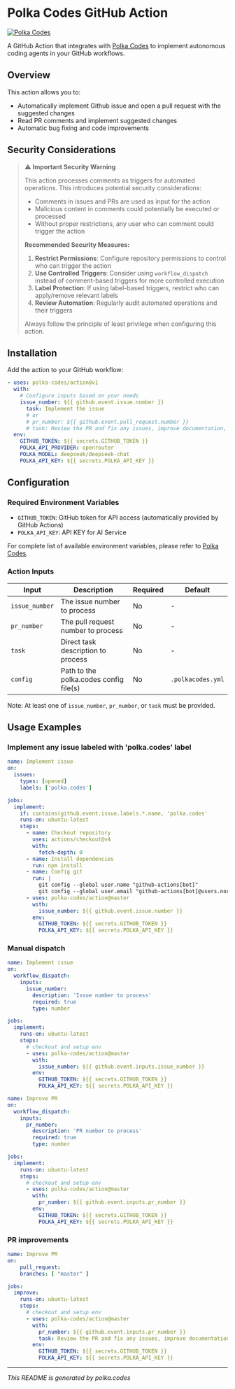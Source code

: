 # Polka Codes GitHub Action

[![Polka Codes](https://img.shields.io/badge/Powered%20by-Polka%20Codes-purple)](https://github.com/polka-codes/polka-codes)

A GitHub Action that integrates with [Polka Codes](https://github.com/polka-codes/polka-codes) to implement autonomous coding agents in your GitHub workflows.

## Overview

This action allows you to:
- Automatically implement Github issue and open a pull request with the suggested changes
- Read PR comments and implement suggested changes
- Automatic bug fixing and code improvements

## Security Considerations

> ⚠️ **Important Security Warning**
>
> This action processes comments as triggers for automated operations. This introduces potential security considerations:
>
> - Comments in issues and PRs are used as input for the action
> - Malicious content in comments could potentially be executed or processed
> - Without proper restrictions, any user who can comment could trigger the action
>
> **Recommended Security Measures:**
>
> 1. **Restrict Permissions**: Configure repository permissions to control who can trigger the action
> 2. **Use Controlled Triggers**: Consider using `workflow_dispatch` instead of comment-based triggers for more controlled execution
> 3. **Label Protection**: If using label-based triggers, restrict who can apply/remove relevant labels
> 4. **Review Automation**: Regularly audit automated operations and their triggers
>
> Always follow the principle of least privilege when configuring this action.

## Installation

Add the action to your GitHub workflow:

```yaml
- uses: polka-codes/action@v1
  with:
    # Configure inputs based on your needs
    issue_number: ${{ github.event.issue.number }}
      task: Implement the issue
      # or
      # pr_number: ${{ github.event.pull_request.number }}
      # task: Review the PR and fix any issues, improve documentation, improve test coverage if necessary.
  env:
    GITHUB_TOKEN: ${{ secrets.GITHUB_TOKEN }}
    POLKA_API_PROVIDER: openrouter
    POLKA_MODEL: deepseek/deepseek-chat
    POLKA_API_KEY: ${{ secrets.POLKA_API_KEY }}
```

## Configuration

### Required Environment Variables

- `GITHUB_TOKEN`: GitHub token for API access (automatically provided by GitHub Actions)
- `POLKA_API_KEY`: API KEY for AI Service

For complete list of available environment variables, please refer to [Polka Codes](https://github.com/polka-codes/polka-codes?tab=readme-ov-file#environment-variables).

### Action Inputs

| Input | Description | Required | Default |
|-------|-------------|----------|---------|
| `issue_number` | The issue number to process | No | - |
| `pr_number` | The pull request number to process | No | - |
| `task` | Direct task description to process | No | - |
| `config` | Path to the polka.codes config file(s) | No | `.polkacodes.yml` |

Note: At least one of `issue_number`, `pr_number`, or `task` must be provided.

## Usage Examples

### Implement any issue labeled with 'polka.codes' label

```yaml
name: Implement issue
on:
  issues:
    types: [opened]
    labels: ['polka.codes']

jobs:
  implement:
    if: contains(github.event.issue.labels.*.name, 'polka.codes'
    runs-on: ubuntu-latest
    steps:
      - name: Checkout repository
        uses: actions/checkout@v4
        with:
          fetch-depth: 0
      - name: Install dependencies
        run: npm install
      - name: Config git
        run: |
          git config --global user.name "github-actions[bot]"
          git config --global user.email "github-actions[bot]@users.noreply.github.com"
      - uses: polka-codes/action@master
        with:
          issue_number: ${{ github.event.issue.number }}
        env:
          GITHUB_TOKEN: ${{ secrets.GITHUB_TOKEN }}
          POLKA_API_KEY: ${{ secrets.POLKA_API_KEY }}
```

### Manual dispatch

```yaml
name: Implement issue
on:
  workflow_dispatch:
    inputs:
      issue_number:
        description: 'Issue number to process'
        required: true
        type: number

jobs:
  implement:
    runs-on: ubuntu-latest
    steps:
      # checkout and setup env
      - uses: polka-codes/action@master
        with:
          issue_number: ${{ github.event.inputs.issue_number }}
        env:
          GITHUB_TOKEN: ${{ secrets.GITHUB_TOKEN }}
          POLKA_API_KEY: ${{ secrets.POLKA_API_KEY }}
```

```yaml
name: Improve PR
on:
  workflow_dispatch:
    inputs:
      pr_number:
        description: 'PR number to process'
        required: true
        type: number

jobs:
  implement:
    runs-on: ubuntu-latest
    steps:
      # checkout and setup env
      - uses: polka-codes/action@master
        with:
          pr_number: ${{ github.event.inputs.pr_number }}
        env:
          GITHUB_TOKEN: ${{ secrets.GITHUB_TOKEN }}
          POLKA_API_KEY: ${{ secrets.POLKA_API_KEY }}
```

### PR improvements

```yaml
name: Improve PR
on:
    pull_request:
    branches: [ "master" ]

jobs:
  improve:
    runs-on: ubuntu-latest
    steps:
      # checkout and setup env
      - uses: polka-codes/action@master
        with:
          pr_number: ${{ github.event.inputs.pr_number }}
          task: Review the PR and fix any issues, improve documentation, improve test coverage if necessary.
        env:
          GITHUB_TOKEN: ${{ secrets.GITHUB_TOKEN }}
          POLKA_API_KEY: ${{ secrets.POLKA_API_KEY }}
```

---
*This README is generated by polka.codes*
